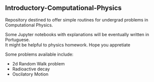 Introductory-Computational-Physics
-----------

Repository destined to offer simple routines for undergrad problems in Computational Physics. 

Some Jupyter notebooks with explanations will be eventually written in Portuguese.  
It might be helpful to physics homework. Hope you appretiate

Some problems available include:
    
* 2d Random Walk problem 
* Radioactive decay
* Oscilatory Motion
